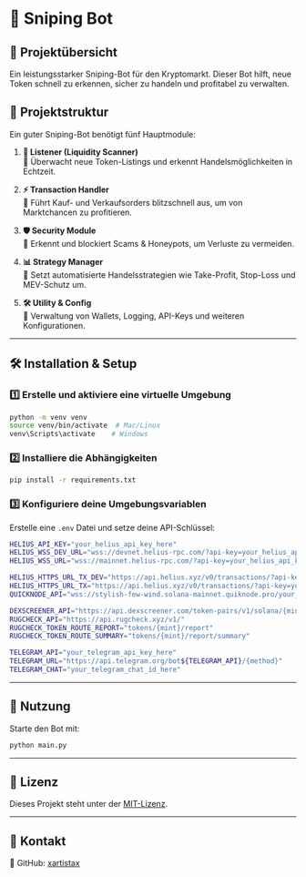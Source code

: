 # 🚀 Sniping Bot

## 📌 Projektübersicht

Ein leistungsstarker Sniping-Bot für den Kryptomarkt. Dieser Bot hilft, neue Token schnell zu erkennen, sicher zu handeln und profitabel zu verwalten.

## 📁 Projektstruktur

Ein guter Sniping-Bot benötigt fünf Hauptmodule:

1. **📡 Listener (Liquidity Scanner)**\
   🔹 Überwacht neue Token-Listings und erkennt Handelsmöglichkeiten in Echtzeit.

2. **⚡ Transaction Handler**\
   🔹 Führt Kauf- und Verkaufsorders blitzschnell aus, um von Marktchancen zu profitieren.

3. **🛡 Security Module**\
   🔹 Erkennt und blockiert Scams & Honeypots, um Verluste zu vermeiden.

4. **📊 Strategy Manager**\
   🔹 Setzt automatisierte Handelsstrategien wie Take-Profit, Stop-Loss und MEV-Schutz um.

5. **🛠 Utility & Config**\
   🔹 Verwaltung von Wallets, Logging, API-Keys und weiteren Konfigurationen.

---

## 🛠 Installation & Setup

### 1️⃣ Erstelle und aktiviere eine virtuelle Umgebung

```sh
python -m venv venv
source venv/bin/activate  # Mac/Linux
venv\Scripts\activate    # Windows
```

### 2️⃣ Installiere die Abhängigkeiten

```sh
pip install -r requirements.txt
```

### 3️⃣ Konfiguriere deine Umgebungsvariablen

Erstelle eine `.env` Datei und setze deine API-Schlüssel:

```sh
HELIUS_API_KEY="your_helius_api_key_here"
HELIUS_WSS_DEV_URL="wss://devnet.helius-rpc.com/?api-key=your_helius_api_key_here"
HELIUS_WSS_URL="wss://mainnet.helius-rpc.com/?api-key=your_helius_api_key_here"

HELIUS_HTTPS_URL_TX_DEV="https://api.helius.xyz/v0/transactions/?api-key=your_helius_api_key_here"
HELIUS_HTTPS_URL_TX="https://api.helius.xyz/v0/transactions/?api-key=your_helius_api_key_here"
QUICKNODE_API="wss://stylish-few-wind.solana-mainnet.quiknode.pro/your_quicknode_api_key_here"

DEXSCREENER_API="https://api.dexscreener.com/token-pairs/v1/solana/{mint}"
RUGCHECK_API="https://api.rugcheck.xyz/v1/"
RUGCHECK_TOKEN_ROUTE_REPORT="tokens/{mint}/report"
RUGCHECK_TOKEN_ROUTE_SUMMARY="tokens/{mint}/report/summary"

TELEGRAM_API="your_telegram_api_key_here"
TELEGRAM_URL="https://api.telegram.org/bot${TELEGRAM_API}/{method}"
TELEGRAM_CHAT="your_telegram_chat_id_here"

```

---

## 🚀 Nutzung

Starte den Bot mit:

```sh
python main.py
```

---

## 📜 Lizenz

Dieses Projekt steht unter der [MIT-Lizenz](LICENSE).

---

## 🤝 Kontakt

📌 GitHub: [xartistax](https://github.com/xartistax)

